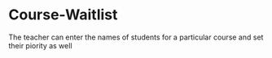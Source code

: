 # Course-Waitlist
The teacher can enter the names of students for a particular course and set their piority as well
